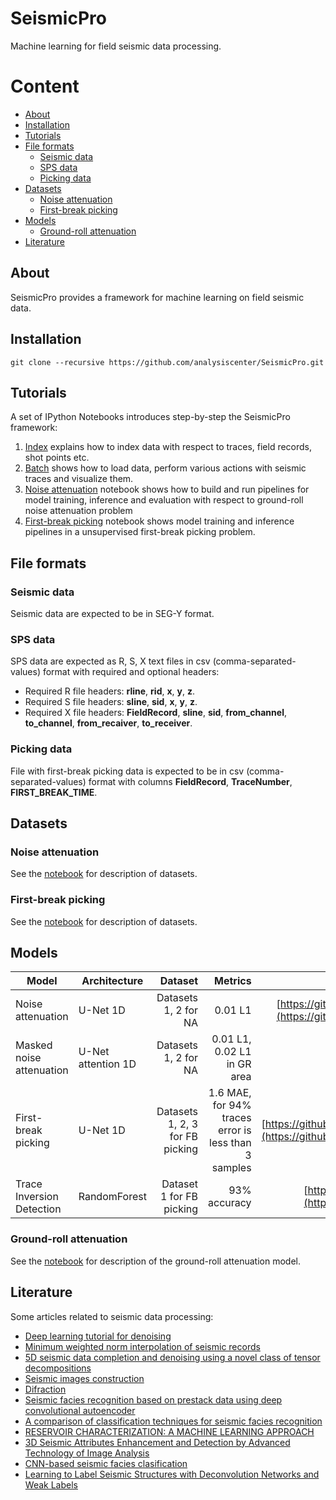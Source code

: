 # SeismicPro

Machine learning for field seismic data processing.

Content
=================

* [About](#About)
* [Installation](#Installation)
* [Tutorials](#Tutorials)
* [File formats](#File-formats)
	* [Seismic data](#Seismic-data)
	* [SPS data](#SPS-data)
	* [Picking data](#Picking-data)
* [Datasets](#Datasets)
    * [Noise attenuation](#Noise-attenuation)
    * [First-break picking](#First--break-picking)
* [Models](#Models)
    * [Ground-roll attenuation](#Ground-roll-attenuation)
* [Literature](#Literature)

## About

SeismicPro provides a framework for machine learning on field seismic data.


## Installation

```
git clone --recursive https://github.com/analysiscenter/SeismicPro.git
```
## Tutorials

A set of IPython Notebooks introduces step-by-step the SeismicPro framework:

1. [Index](https://github.com/analysiscenter/SeismicPro/blob/master/tutorials/1.%20Index.ipynb) explains how to index data with respect to traces, field records, shot points etc.
2. [Batch](https://github.com/analysiscenter/SeismicPro/blob/master/tutorials/1.%20Batch.ipynb) shows how to load data, perform various actions with seismic traces and visualize them.
3. [Noise attenuation](https://github.com/analysiscenter/SeismicPro/blob/master/tutorials/3.%20Noise%20attenuation.ipynb) notebook shows how to build and run pipelines for model training, inference and evaluation with respect to ground-roll noise attenuation problem
4. [First-break picking](https://github.com/analysiscenter/SeismicPro/blob/master/tutorials/4.%20First-break%20picking.ipynb) notebook shows model training and inference pipelines in a unsupervised first-break picking problem.


## File formats

### Seismic data

Seismic data are expected to be in SEG-Y format.

### SPS data

SPS data are expected as R, S, X text files in csv (comma-separated-values) format with required and optional headers:
* Required R file headers: **rline**, **rid**, **x**, **y**, **z**.
* Required S file headers: **sline**, **sid**, **x**, **y**, **z**.
* Required X file headers: **FieldRecord**, **sline**, **sid**, **from_channel**, **to_channel**, **from_recaiver**, **to_receiver**.

### Picking data

File with first-break picking data is expected to be in csv (comma-separated-values) format with columns **FieldRecord**, **TraceNumber**, **FIRST_BREAK_TIME**.

## Datasets

### Noise attenuation

See the [notebook](https://github.com/analysiscenter/SeismicPro/blob/master/datasets/noise_attenuation.ipynb) for description of datasets.

### First-break picking

See the [notebook](https://github.com/analysiscenter/SeismicPro/blob/master/datasets/first_break_picking.ipynb) for description of datasets.

## Models

|Model|Architecture|Dataset|Metrics|Link|
|---|---|---:|---:|---:|
|Noise attenuation| U-Net 1D| Datasets 1, 2 for NA| 0.01 L1 | [https://github.com/analysiscenter/SeismicPro/blob/master/models/Ground-roll%20attenuation/model_description.ipynb](https://github.com/analysiscenter/SeismicPro/blob/master/models/Ground-roll%20attenuation/model_description.ipynb)
|Masked noise attenuation| U-Net attention 1D| Datasets 1, 2 for NA | 0.01 L1, 0.02 L1 in GR area| [https://github.com/analysiscenter/SeismicPro/blob/attention/notebooks/attention-demo.ipynb](https://github.com/analysiscenter/SeismicPro/blob/attention/notebooks/attention-demo.ipynb)
|First-break picking| U-Net 1D | Datasets 1, 2, 3 for FB picking | 1.6 MAE, for 94% traces error is less than 3 samples| [https://github.com/analysiscenter/SeismicPro/blob/supervised_picking/models/First_break_picking/model_estimation.ipynb](https://github.com/analysiscenter/SeismicPro/blob/supervised_picking/models/First_break_picking/model_estimation.ipynb)
|Trace Inversion Detection | RandomForest | Dataset 1 for FB picking | 93% accuracy |  [https://github.com/analysiscenter/SeismicPro/blob/action_traces/models/Inverse_traces/find_inverse_traces.ipynb](https://github.com/analysiscenter/SeismicPro/blob/action_traces/models/Inverse_traces/find_inverse_traces.ipynb)|

### Ground-roll attenuation

See the [notebook](https://github.com/analysiscenter/SeismicPro/blob/master/models/Ground-roll%20attenuation/model_description.ipynb) for description of the ground-roll attenuation model.


## Literature

Some articles related to seismic data processing:
* [Deep learning tutorial for denoising](https://arxiv.org/pdf/1810.11614.pdf)
* [Minimum weighted norm interpolation of seismic records](https://pdfs.semanticscholar.org/a742/67142fcd14c4c8d19992bd304a80e064d62c.pdf)
* [5D seismic data completion and denoising using a novel class of tensor decompositions](https://dspace.mit.edu/openaccess-disseminate/1721.1/98498)
* [Seismic images construction](http://lserv.deg.gubkin.ru/file.php?file=../../1/dfwikidata/Voskresenskij.JU.N.Postroenie.sejsmicheskih.izobrazhenij.%28M,.RGUNG%29%282006%29%28T%29_GsPs_.pdf)
* [Difraction](https://mospolytech.ru/storage/43ec517d68b6edd3015b3edc9a11367b/files/LRNo93.pdf)
* [Seismic facies recognition based on prestack data using deep convolutional autoencoder](https://arxiv.org/abs/1704.02446)
* [A comparison of classification techniques for seismic facies recognition](http://mcee.ou.edu/aaspi/publications/2015/Tao_Interpretation_1.pdf)
* [RESERVOIR CHARACTERIZATION: A MACHINE
LEARNING APPROACH](https://arxiv.org/pdf/1506.05070)
* [3D Seismic Attributes Enhancement and Detection by
Advanced Technology of Image Analysis](https://tel.archives-ouvertes.fr/tel-00731886/document)
* [CNN-based seismic facies clasification](https://cs230.stanford.edu/projects_spring_2018/reports/8291004.pdf)
* [Learning to Label Seismic Structures with Deconvolution Networks and Weak Labels](http://www.yalaudah.com/assets/files/seg2018.pdf)